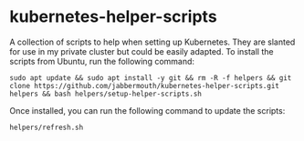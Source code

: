 # kubernetes-helper-scripts
A collection of scripts to help when setting up Kubernetes.  They are slanted for use in my private cluster but could be easily adapted.
To install the scripts from Ubuntu, run the following command:
```
sudo apt update && sudo apt install -y git && rm -R -f helpers && git clone https://github.com/jabbermouth/kubernetes-helper-scripts.git helpers && bash helpers/setup-helper-scripts.sh
```

Once installed, you can run the following command to update the scripts:
```
helpers/refresh.sh
```